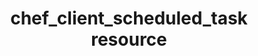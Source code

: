 ---
draft: false
resource_reference: true
robots: 
syntax_code_block: 
common_resource_functionality_multiple_packages: false
common_resource_functionality_resources_common_windows_security: false
cookbook_file_specificity: false
debug_recipes_chef_shell: false
handler_custom: false
handler_types: false
nameless_apt_update: false
nameless_build_essential: false
properties_multiple_packages: false
properties_resources_common_windows_security: false
properties_shortcode: 
ps_credential_helper: false
registry_key: false
remote_directory_recursive_directories: false
remote_file_prevent_re_downloads: false
remote_file_unc_path: false
resource_directory_recursive_directories: false
resource_package_options: false
resources_common_atomic_update: false
resources_common_guard_interpreter: false
resources_common_guards: true
resources_common_notification: true
resources_common_properties: true
ruby_style_basics_chef_log: false
syntax_shortcode: 
template_requirements: false
unit_file_verification: false
title: chef_client_scheduled_task resource
resource: chef_client_scheduled_task
aliases:
- "/resource_chef_client_scheduled_task.html"
menu:
  infra:
    title: chef_client_scheduled_task
    identifier: chef_infra/cookbook_reference/resources/chef_client_scheduled_task
      chef_client_scheduled_task
    parent: chef_infra/cookbook_reference/resources
    weight: 200
resource_description_list:
- markdown: Use the chef_client_cron resource to setup the Chef Infra Client to run
    as a Windows scheduled task. This resource will also create the specified log
    directory if it doesn't already exist.
resource_new_in: '16.0'
syntax_full_code_block: |-
  chef_client_scheduled_task 'name' do
    accept_chef_license      true, false # default value: false
    chef_binary_path         String # default value: "C:/opscode/chef/bin/chef-client"
    config_directory         String # default value: "/etc/chef"
    daemon_options           Array
    frequency                String # default value: "minute"
    frequency_modifier       Integer, String # default value: 30
    log_directory            String # default value: "CONFIG_DIRECTORY/log"
    log_file_name            String # default value: "client.log"
    password                 String
    run_on_battery           true, false # default value: true
    splay                    Integer, String # default value: 300
    start_date               String
    start_time               String
    task_name                String # default value: "chef-client"
    user                     String # default value: "System"
    action                   Symbol # defaults to :add if not specified
  end
syntax_properties_list: 
syntax_full_properties_list:
- "`chef_client_scheduled_task` is the resource."
- "`name` is the name given to the resource block."
- "`action` identifies which steps Chef Infra Client will take to bring the node into
  the desired state."
- "``accept_chef_license``, ``chef_binary_path``, ``config_directory``, ``daemon_options``,
  ``frequency``, ``frequency_modifier``, ``log_directory``, ``log_file_name``, ``password``,
  ``run_on_battery``, ``splay``, ``start_date``, ``start_time``, ``task_name``, and
  ``user`` are the properties available to this resource."
properties_list:
- property: accept_chef_license
  ruby_type: true, false
  required: false
  default_value: 'false'
  new_in: 
  description_list:
  - markdown: Accept the Chef Online Master License and Services Agreement. See <https://www.chef.io/online-master-agreement/>
- property: chef_binary_path
  ruby_type: String
  required: false
  default_value: C:/opscode/chef/bin/chef-client
  new_in: 
  description_list:
  - markdown: The path to the chef-client binary.
- property: config_directory
  ruby_type: String
  required: false
  default_value: "/etc/chef"
  new_in: 
  description_list:
  - markdown: The path of the config directory.
- property: daemon_options
  ruby_type: Array
  required: false
  default_value: lazy default
  new_in: 
  description_list:
  - markdown: An array of options to pass to the chef-client command.
- property: frequency
  ruby_type: String
  required: false
  default_value: minute
  new_in: 
  description_list:
  - markdown: Frequency with which to run the task.
- property: frequency_modifier
  ruby_type: Integer, String
  required: false
  default_value: '30'
  new_in: 
  description_list:
  - markdown: Numeric value to go with the scheduled task frequency
- property: log_directory
  ruby_type: String
  required: false
  default_value: CONFIG_DIRECTORY/log
  new_in: 
  description_list:
  - markdown: The path of the directory to create the log file in.
- property: log_file_name
  ruby_type: String
  required: false
  default_value: client.log
  new_in: 
  description_list:
  - markdown: The name of the log file to use.
- property: password
  ruby_type: String
  required: false
  default_value: 
  new_in: 
  description_list:
  - markdown: The password for the user that Chef Infra Client runs as.
- property: run_on_battery
  ruby_type: true, false
  required: false
  default_value: 'true'
  new_in: 
  description_list:
  - markdown: Run the Chef Infra Client task when the system is on batteries.
- property: splay
  ruby_type: Integer, String
  required: false
  default_value: '300'
  new_in: 
  description_list:
  - markdown: A random number of seconds between 0 and X to add to interval so that
      all chef-client commands don't execute at the same time.
- property: start_date
  ruby_type: String
  required: false
  default_value: 
  new_in: 
  description_list:
  - markdown: 'The start date for the task in m:d:Y format (ex: 12/17/2020).'
- property: start_time
  ruby_type: String
  required: false
  default_value: 
  new_in: 
  description_list:
  - markdown: 'The start time for the task in HH:mm format (ex: 14:00). If the frequency
      is minute default start time will be Time.now plus the frequency_modifier number
      of minutes.'
- property: task_name
  ruby_type: String
  required: false
  default_value: chef-client
  new_in: 
  description_list:
  - markdown: The name of the scheduled task to create.
- property: user
  ruby_type: String
  required: false
  default_value: System
  new_in: 
  description_list:
  - markdown: The name of the user that Chef Infra Client runs as.

---
